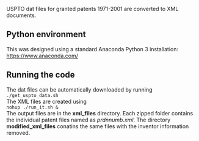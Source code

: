 USPTO dat files for granted patents 1971-2001 are converted to XML documents.

## Python environment
This was designed using a standard Anaconda Python 3 installation:
https://www.anaconda.com/

## Running the code
The dat files can be automatically downloaded by running  
`./get_uspto_data.sh`  
The XML files are created using  
`nohup ./run_it.sh &`  
The output files are in the **xml_files** directory.
Each zipped folder contains the individual patent files named as _prdnnumb.xml_.
The directory **modified_xml_files** conatins the same files with the inventor information removed.
